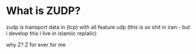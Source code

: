 # What is ZUDP?

zudp is transport data in (tcp) with all feature udp (this is so shit in iran:- but i develop this i live in islamiic replalic)

why Z? 
Z for ever for me 
